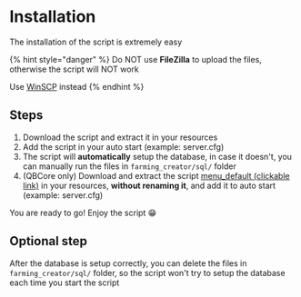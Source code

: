# Installation

The installation of the script is extremely easy

{% hint style="danger" %}
Do NOT use **FileZilla** to upload the files, otherwise the script will NOT work

Use [WinSCP](https://winscp.net/eng/download.php) instead
{% endhint %}

## Steps

1. Download the script and extract it in your resources
2. Add the script in your auto start (example: server.cfg)
3. The script will **automatically** setup the database, in case it doesn't, you can manually run the files in `farming_creator/sql/` folder
4. (QBCore only) Download and extract the script [menu\_default (clickable link)](https://drive.google.com/file/d/1Ezz-d50NIKQZeZJ-RgyclvNG7qC4Nfu8/view?usp=sharing) in your resources, **without renaming it**, and add it to auto start (example: server.cfg)

You are ready to go! Enjoy the script 😁

## Optional step

After the database is setup correctly, you can delete the files in `farming_creator/sql/` folder, so the script won't try to setup the database each time you start the script
